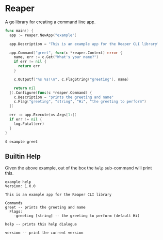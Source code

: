 # Reaper

A go library for creating a command line app.

```go
func main() {
  app := reaper.NewApp("example")

  app.Description = "This is an example app for the Reaper CLI library"

  app.Command("greet", func(c *reaper.Context) error {
    name, err := c.Get("What's your name?")
    if err != nil {
      return err
    }

    c.Outputf("%s %s!\n", c.FlagString("greeting"), name)

    return nil
  }).Configure(func(c *reaper.Command) {
    c.Description = "prints the greeting and name"
    c.Flag("greeting", "string", "Hi", "the greeting to perform")
  })

  err := app.Execute(os.Args[1:])
  if err != nil {
    log.Fatal(err)
  }
}
```

`$ example greet`

## Builtin Help

Given the above example, out of the box the `help` sub-command will print this.

```text
example help
Version: 1.0.0

This is an example app for the Reaper CLI library

Commands
greet -- prints the greeting and name
  Flags:
    -greeting [string] -- the greeting to perform (default Hi)

help -- prints this help dialogue

version -- print the current version
```
